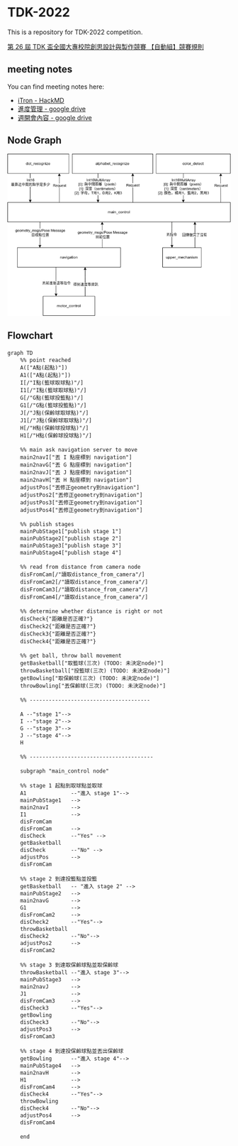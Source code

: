 # TDK-2022

This is a repository for TDK-2022 competition.

[第 26 屆 TDK 盃全國大專校院創思設計與製作競賽 【自動組】競賽規則](https://tdk.stust.edu.tw/upload/news/files/26th%20TDK%E7%9B%83%E8%87%AA%E5%8B%95%E7%B5%84%E7%AB%B6%E8%B3%BD%E8%A6%8F%E5%89%87.pdf)

## meeting notes

You can find meeting notes here:

- [iTron - HackMD](https://hackmd.io/team/iTron-robotics-team?nav=overview)
- [進度管理 - google drive](https://docs.google.com/document/d/12E3JFJpEgetsssrI30uEMVVPmBOBpHAHNQxU621Bsxs/edit?usp=sharing)
- [週開會內容 - google drive](https://docs.google.com/document/d/13ywQ8dXawGymXWrEQWETpR7VzdLqom0b-slnPKrO5q8/edit?usp=sharing)

## Node Graph

![](pics/Node-Graph.drawio.png)

## Flowchart

```mermaid
graph TD
	%% point reached
    A(["A點(起點)"])
    A1(["A點(起點)"])
    I[/"I點(籃球取球點)"/]
    I1[/"I點(籃球取球點)"/]
    G[/"G點(籃球投籃點)"/]
    G1[/"G點(籃球投籃點)"/]
    J[/"J點(保齡球取球點)"/]
    J1[/"J點(保齡球取球點)"/]
    H[/"H點(保齡球投球點)"/]
    H1[/"H點(保齡球投球點)"/]
	
	%% main ask navigation server to move
	main2navI["丟 I 點座標到 navigation"]
	main2navG["丟 G 點座標到 navigation"]
	main2navJ["丟 J 點座標到 navigation"]
	main2navH["丟 H 點座標到 navigation"]
	adjustPos["丟修正geometry到navigation"]
	adjustPos2["丟修正geometry到navigation"]
	adjustPos3["丟修正geometry到navigation"]
	adjustPos4["丟修正geometry到navigation"]
	
	%% publish stages
    mainPubStage1["publish stage 1"]
	mainPubStage2["publish stage 2"]
	mainPubStage3["publish stage 3"]
	mainPubStage4["publish stage 4"]
	
	%% read from distance from camera node
    disFromCam[/"讀取distance_from_camera"/]
    disFromCam2[/"讀取distance_from_camera"/]
    disFromCam3[/"讀取distance_from_camera"/]
    disFromCam4[/"讀取distance_from_camera"/]
	
	%% determine whether distance is right or not
    disCheck{"距離是否正確?"}
    disCheck2{"距離是否正確?"}
    disCheck3{"距離是否正確?"}
    disCheck4{"距離是否正確?"}
	
	%% get ball, throw ball movement
    getBasketball["取籃球(三次) (TODO: 未決定node)"]
	throwBasketball["投籃球(三次) (TODO: 未決定node)"]
	getBowling["取保齡球(三次) (TODO: 未決定node)"]
	throwBowling["丟保齡球(三次) (TODO: 未決定node)"]

	%% --------------------------------------

    A --"stage 1"--> 
	I --"stage 2"-->
    G --"stage 3"-->
    J --"stage 4"-->
	H
	
	%% ---------------------------------------
	
    subgraph "main_control node"
	
	%% stage 1 起點到取球點並取球
    A1    			--"進入 stage 1"-->
    mainPubStage1 	-->
    main2navI 		-->
    I1 				-->
    disFromCam
	disFromCam 		-->
	disCheck 		--"Yes" --> 
	getBasketball
	disCheck 		--"No" -->
	adjustPos 		--> 
	disFromCam
	
	%% stage 2 到達投籃點並投籃
	getBasketball 	-- "進入 stage 2" -->
	mainPubStage2 	-->
	main2navG 		-->
	G1 				-->
	disFromCam2 	-->
	disCheck2 		--"Yes"--> 
	throwBasketball
	disCheck2 		--"No"-->
	adjustPos2 		--> 
	disFromCam2
	
	%% stage 3 到達取保齡球點並取保齡球
	throwBasketball --"進入 stage 3"-->
	mainPubStage3 	-->
	main2navJ 		-->
	J1 				-->
	disFromCam3 	-->
	disCheck3		--"Yes"-->
	getBowling
	disCheck3 		--"No"-->
	adjustPos3		-->
	disFromCam3
	
	%% stage 4 到達投保齡球點並丟出保齡球
	getBowling 		--"進入 stage 4"-->
	mainPubStage4 	-->
	main2navH		-->
	H1				-->
	disFromCam4		-->
	disCheck4		--"Yes"-->
	throwBowling
	disCheck4		--"No"-->
	adjustPos4		-->
	disFromCam4
	
    end
```
